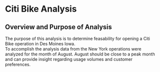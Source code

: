 # Citi Bike Analysis
## Overview and Purpose of Analysis
The purpose of this analysis is to determine feasability for opening a Citi Bike operation in Des Moines Iowa.  
To accomplish the analysis data from the New York operations were analyzed for the month of August.  August should be close to a peak month and can provide insight regarding usage volumes and customer preferences.
